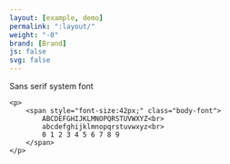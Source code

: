 ```yaml
---
layout: [example, demo]
permalink: ":layout/"
weight: "-0"
brand: [Brand]
js: false
svg: false
---
```


<div>
	<snap>Sans serif system font</span>

	<p>
		<span style="font-size:42px;" class="body-font">
			ABCDEFGHIJKLMNOPQRSTUVWXYZ<br>
			abcdefghijklmnopqrstuvwxyz<br>
			0 1 2 3 4 5 6 7 8 9
		</span>
	</p>
</div>